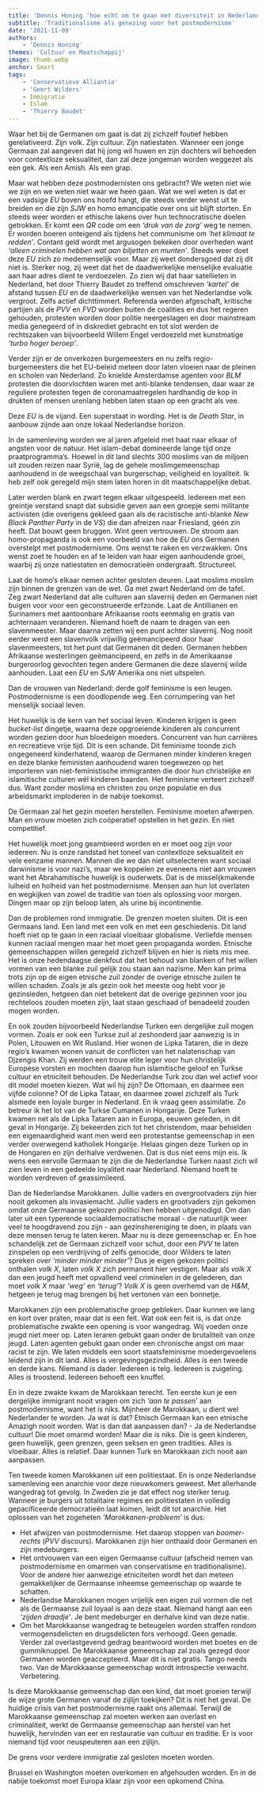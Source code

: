 ```yaml
---
title: 'Dennis Honing ‘hoe echt om te gaan met diversiteit in Nederland’'
subtitle: 'Traditionalisme als genezing voor het postmodernisme'
date: '2021-11-09'
authors:
    - 'Dennis Honing'
themes: 'Cultuur en Maatschappij'
image: thumb.webp
anchor: Smart
tags:
    - 'Conservatieve Alliantie'
    - 'Geert Wilders'
    - Immigratie
    - Islam
    - 'Thierry Baudet'
---
```


Waar het bij de Germanen om gaat is dat zij zichzelf foutief hebben gerelativeerd. Zijn volk. Zijn cultuur. Zijn natiestaten. Wanneer een jonge Germaan zal aangeven dat hij jong wil huwen en zijn dochters wil behoeden voor contextloze seksualiteit, dan zal deze jongeman worden weggezet als een gek. Als een Amish. Als een grap. 

Maar wat hebben deze postmodernisten ons gebracht? We weten niet wie we zijn en we weten niet waar we heen gaan. Wat we wel weten is dat er een vadsige _EU_ boven ons hoofd hangt, die steeds verder wenst uit te breiden en die zijn _SJW_ en homo emancipatie over ons uit blijft storten. En steeds weer worden er ethische lakens over hun technocratische doelen getrokken. Er komt een _QR_ code om een _‘druk van de zorg’_ weg te nemen. Er worden boeren onteigend als tijdens het communisme om _‘het klimaat te redden’_. Contant geld wordt met argusogen bekeken door overheden want _‘alleen criminelen hebben wat aan biljetten en munten’_. Steeds weer doet deze _EU_ zich zo medemenselijk voor. Maar zij weet dondersgoed dat zij dit niet is. Sterker nog, zij weet dat het de daadwerkelijke menselijke evaluatie aan haar adres dient te verdoezelen. Zo zien wij dat haar satellieten in Nederland, het door Thierry Baudet zo treffend omschreven _‘kartel’_ de afstand tussen _EU_ en de daadwerkelijke wensen van het Nederlandse volk vergroot. Zelfs actief dichttimmert. Referenda werden afgeschaft, kritische partijen als de _PVV_ en _FVD_ worden buiten de coalities en dus het regeren gehouden, protesten worden door politie neergeslagen en door mainstream media genegeerd of in diskrediet gebracht en tot slot werden de rechtszaken van bijvoorbeeld Willem Engel verdoezeld met kunstmatige _‘turbo hoger beroep’_. 

Verder zijn er de onverkozen burgemeesters en nu zelfs regio-burgemeesters die het EU-beleid meteen door laten vloeien naar de pleinen en scholen van Nederland. Zo knielde Amsterdamse agenten voor _BLM_ protesten die doorvlochten waren met anti-blanke tendensen, daar waar ze reguliere protesten tegen de coronamaatregelen hardhandig de kop in drukten of mensen urenlang hebben laten staan op een gracht als vee. 

Deze _EU_ is de vijand. Een superstaat in wording. Het is de _Death Star_, in aanbouw zijnde aan onze lokaal Nederlandse horizon. 

In de samenleving worden we al jaren afgeleid met haat naar elkaar of angsten voor de natuur. Het islam-debat domineerde lange tijd onze praatprogramma’s. Hoewel in dit land slechts 300 moslims van de miljoen uit zouden reizen naar Syrië, lag de gehele moslimgemeenschap aanhoudend in de weegschaal van burgerschap, veiligheid en loyaliteit. Ik heb zelf ook geregeld mijn stem laten horen in dit maatschappelijke debat. 

Later werden blank en zwart tegen elkaar uitgespeeld. Iedereen met een greintje verstand snapt dat subsidie geven aan een groepje semi militante activisten (die overigens gekleed gaan als de racistische anti-blanke _New Black Panther Party_ in de _VS_) die dan afreizen naar Friesland, géén zin heeft. Dat bouwt geen bruggen. Wint geen vertrouwen. De stroom aan homo-propaganda is ook een voorbeeld van hoe de _EU_ ons Germanen overstelpt met postmodernisme. Ons wenst te raken en verzwakken. Ons wenst zoet te houden en af te leiden van haar eigen aanhoudende groei, waarbij zij onze natiestaten en democratieën ondergraaft. Structureel. 

Laat de homo’s elkaar nemen achter gesloten deuren. Laat moslims moslim zijn binnen de grenzen van de wet. Ga met zwart Nederland om de tafel. Zeg zwart Nederland dat alle culturen aan slavernij deden en Germanen niet buigen voor voor een geconstrueerde erfzonde. Laat de Antillianen en Surinamers met aantoonbare Afrikaanse roots eenmalig en gratis van achternaam veranderen. Niemand hoeft de naam te dragen van een slavenmeester. Maar daarna zetten wij een punt achter slavernij. Nog nooit eerder werd een slavenvolk vrijwillig geëmancipeerd door haar slavenmeesters, tot het punt dat Germanen dit deden. Germanen hebben Afrikaanse westerlingen geëmancipeerd, en zelfs in de Amerikaanse burgeroorlog gevochten tegen andere Germanen die deze slavernij wilde aanhouden. Laat een _EU_ en _SJW_ Amerika ons niet uitspelen. 

Dan de vrouwen van Nederland: derde golf feminisme is een leugen. Postmodernisme is een doodlopende weg. Een corrumpering van het menselijk sociaal leven. 

Het huwelijk is de kern van het sociaal leven. Kinderen krijgen is geen _bucket-list_ dingetje, waarna deze opgroeiende kinderen als concurrent worden gezien door hun bloedeigen moeders. Concurrent van hun carrières en recreatieve vrije tijd. Dit is een schande. Dit feminisme toonde zich ongegeneerd kinderhatend, waarop de Germanen minder kinderen kregen en deze blanke feministen aanhoudend waren toegewezen op het importeren van niet-feministische immigranten die door hun christelijke en islamitische culturen wél kinderen baarden. Het feminisme verteert zichzelf dus. Want zonder moslima en christen zou onze populatie en dus arbeidsmarkt imploderen in de nabije toekomst. 

De Germaan zal het gezin moeten herstellen. Feminisme moeten afwerpen. Man en vrouw moeten zich coöperatief opstellen in het gezin. En niet competitief. 

Het huwelijk moet jong geambieerd worden en er moet oog zijn voor iedereen. Nu is onze randstad het toneel van contextloze seksualiteit en vele eenzame mannen. Mannen die we dan niet uitselecteren want sociaal darwinisme is voor nazi’s, maar we koppelen ze eveneens niet aan vrouwen want het Abrahamitische huwelijk is ouderwets. Dat is de misselijkmakende luiheid en holheid van het postmodernisme. Mensen aan hun lot overlaten en wegkijken van zowel de traditie van toen als oplossing voor morgen. Dingen maar op zijn beloop laten, als urine bij incontinentie. 

Dan de problemen rond immigratie. De grenzen moeten sluiten. Dit is een Germaans land. Een land met een volk en met een geschiedenis. Dit land hoeft niet op te gaan in een raciaal vloeibaar globalisme. Verliefde mensen kunnen raciaal mengen maar het moet geen propaganda worden. Etnische gemeenschappen willen geregeld zichzelf blijven en hier is niets mis mee. Het is onze hedendaagse denkfout dat het behoud van blanken of het willen vormen van een blanke zuil gelijk zou staan aan nazisme. Men kan prima trots zijn op de eigen etnische zuil zonder de overige etnische zuilen te willen schaden. Zoals je als gezin ook het meeste oog hebt voor je gezinsleden, hetgeen dan niet betekent dat de overige gezinnen voor jou rechteloos zouden moeten zijn, laat staan geschaad of benadeeld zouden mogen worden. 

En ook zouden bijvoorbeeld Nederlandse Turken een dergelijke zuil mogen vormen. Zoals er ook een Turkse zuil al zeshonderd jaar aanwezig is in Polen, Litouwen en Wit Rusland. Hier wonen de Lipka Tataren, die in deze regio’s kwamen wonen vanuit de conflicten van het nalatenschap van Djzengis Khan. Zij werden een trouw elite leger voor hun christelijk Europese vorsten en mochten daarop hun islamitische geloof en Turkse cultuur en etniciteit behouden. De Nederlandse Turk zou dan wel actief voor dit model moeten kiezen. Wat wil hij zijn? De Ottomaan, en daarmee een vijfde colonne? Of de Lipka Tataar, en daarmee zowel zichzelf als Turk alsmede een loyale burger in Nederland. En ik vraag geen assimilatie. Zo betreur ik het lot van de Turkse Cumanen in Hongarije. Deze Turken kwamen net als de Lipka Tataren aan in Europa, eeuwen geleden, in dit geval in Hongarije. Zij bekeerden zich tot het christendom, maar behielden een eigenaardigheid want men werd een protestantse gemeenschap in een verder overwegend katholiek Hongarije. Helaas gingen deze Turken op in de Hongaren en zijn derhalve verdwenen. Dat is dus niet eens mijn eis. Ik wens een eervolle Germaan te zijn die de Nederlandse Turken naast zich wil zien leven in een gedeelde loyaliteit naar Nederland. Niemand hoeft te worden verdreven of geassimileerd. 

Dan de Nederlandse Marokkanen. Jullie vaders en overgrootvaders zijn hier nooit gekomen als invasiemacht. Jullie vaders en grootvaders zijn gekomen omdat onze Germaanse gekozen politici hen hebben uitgenodigd. Om dan later uit een typerende sociaaldemocratische moraal - die natuurlijk weer veel te hoogdravend zou zijn - aan gezinshereniging te doen, in plaats van deze mensen terug te laten keren. Maar nu is deze gemeenschap er. En hoe schandelijk zet de Germaan zichzelf voor schut, door een _PVV_ te laten zinspelen op een verdrijving of zelfs genocide, door Wilders te laten spreken over _‘minder minder minder’_? Dus je eigen gekozen politici onthalen _volk X_, laten _volk X_ zich permanent hier vestigen. Maar als _volk X_ dan een jeugd heeft met opvallend veel criminelen in de gelederen, dan moet _volk X_ maar _‘weg’_ en _‘terug’_? _Volk X_ is geen overhemd van de _H&M_, hetgeen je terug mag brengen bij het vertonen van een bonnetje. 

Marokkanen zijn een problematische groep gebleken. Daar kunnen we lang en kort over praten, maar dat is een feit. Wat ook een feit is, is dat onze problematische zwakte een opening is voor wangedrag. Wij voeden onze jeugd niet meer op. Laten leraren gebukt gaan onder de brutaliteit van onze jeugd. Laten agenten gebukt gaan onder een chronische angst om maar racist te zijn. We laten middels een soort staatsfeminisme moedergevoelens leidend zijn in dit land. Alles is vergevingsgezindheid. Alles is een tweede en derde kans. Niemand is dader. Iedereen is telg. Iedereen is zuigeling. Alles is troostend. Iedereen behoeft een knuffel. 

En in deze zwakte kwam de Marokkaan terecht. Ten eerste kun je een dergelijke immigrant nooit vragen om zich _‘aan te passen’_ aan postmodernisme, want het is niks. Mijnheer de Marokkaan, u dient wel Nederlander te worden. Ja wat is dat? Etnisch Germaan kan een etnische Amazigh nooit worden. Wat is dan dat aanpassen dan? - Ja de Nederlandse cultuur! Die moet omarmd worden! Maar die is niks. Die is geen kinderen, geen huwelijk, geen grenzen, geen seksen en geen tradities. Alles is vloeibaar. Alles is relatief. Daar kunnen Turk en Marokkaan zich nooit aan aanpassen.

Ten tweede komen Marokkanen uit een politiestaat. En is onze Nederlandse samenleving een anarchie voor deze nieuwkomers geweest. Met allerhande wangedrag tot gevolg. In Zweden zie je dat effect nog sterker terug. Wanneer je burgers uit totalitaire regimes en politiestaten in volledig gepacificeerde democratieën laat komen, leidt dit tot anarchie. Het oplossen van het zogeheten _‘Marokkanen-probleem’_ is dus:

* Het afwijzen van postmodernisme. Het daarop stoppen van _boomer-rechts_ (_PVV_ discours). Marokkanen zijn hier onthaald door Germanen en zijn medeburgers. 
* Het ontvouwen van een eigen Germaanse cultuur (afscheid nemen van postmodernisme en omarmen van conservatisme en traditionalisme). Voor de andere hier aanwezige etniciteiten wordt het dan meteen gemakkelijker de Germaanse inheemse gemeenschap op waarde te schatten. 
* Nederlandse Marokkanen mogen vrijelijk een eigen zuil vormen die net als de Germaanse zuil loyaal is aan deze staat. Niemand hangt aan een _‘zijden draadje’_. Je bent medeburger en derhalve kind van deze natie. 
* Om het Marokkaanse wangedrag te beteugelen worden straffen rondom vermogensdelicten en drugsdelicten fors verhoogd. Geen genade. Verder zal overlastgevend gedrag beantwoord worden met boetes en de gummiknuppel. De Marokkaanse gemeenschap zal zoals gezegd door Germanen worden geaccepteerd. Maar dit is niet gratis. Tango needs two. Van de Marokkaanse gemeenschap wordt introspectie verwacht. Verbetering. 

Is deze Marokkaanse gemeenschap dan een kind, dat moet groeien terwijl de wijze grote Germanen vanaf de zijlijn toekijken? Dit is niet het geval. De huidige crisis van het postmodernisme raakt ons allemaal. Terwijl de Marokkaanse gemeenschap zal moeten werken aan overlast en criminaliteit, werkt de Germaanse gemeenschap aan herstel van het huwelijk, hervinden van eer en restauratie van cultuur en traditie. Er is voor niemand tijd voor neuspeuteren aan een zijlijn. 

De grens voor verdere immigratie zal gesloten moeten worden. 

Brussel en Washington moeten overkomen en afgehouden worden. En in de nabije toekomst moet Europa klaar zijn voor een opkomend China.
